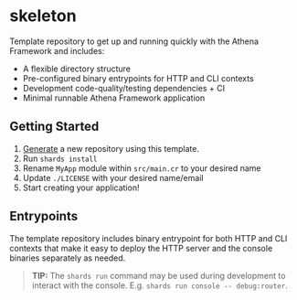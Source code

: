 # skeleton

Template repository to get up and running quickly with the Athena Framework and includes:

* A flexible directory structure
* Pre-configured binary entrypoints for HTTP and CLI contexts
* Development code-quality/testing dependencies + CI
* Minimal runnable Athena Framework application

## Getting Started

1. [Generate](https://github.com/athena-framework/skeleton/generate) a new repository using this template.
1. Run `shards install`
1. Rename `MyApp` module within `src/main.cr` to your desired name
1. Update `./LICENSE` with your desired name/email
1. Start creating your application!

## Entrypoints

The template repository includes binary entrypoint for both HTTP and CLI contexts that make it easy to deploy the HTTP server and the console binaries separately as needed.

> **TIP:** The `shards run` command may be used during development to interact with the console. E.g. `shards run console -- debug:router`.
